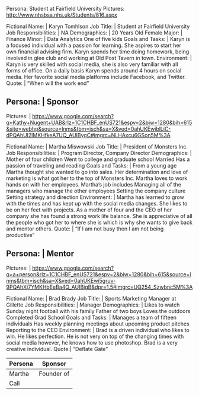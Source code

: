 
Persona: Student at Fairfield University
Pictures: http://www.nhsbsa.nhs.uk/Students/816.aspx


Fictional Name: | Karyn Tomhlson
Job Title: | Student at Fairfield University
Job Responsibilities: | NA
Demographics: |
20 Years Old
Female
Major: | Finance
Minor: | Data Analytics
One of five kids
Goals and Tasks: |
Karyn is a focused individual with a passion for learning. She aspires to start her own financial advising firm. Karyn spends her time doing homework, being involved in glee club and working at Old Post Tavern in town.
Environment: | Karyn is very skilled with social media, she is also very familiar with all forms of office. On a daily basis Karyn spends around 4 hours on social media. Her favorite social media platforms include Facebook, and Twitter.
Quote: | “When will the work end”




Persona: | Sponsor
-------------------
Pictures: |  https://www.google.com/search?q=Kathy+Nugent+UAB&rlz=1C1CHBF_enUS721&espv=2&biw=1280&bih=615&site=webhp&source=lnms&tbm=isch&sa=X&ved=0ahUKEwiblLiC-dPQAhUl2IMKHfkeA7UQ_AUIBygC#imgrc=NLHAxcu6GSon5M%3A

Fictional Name: | Martha Miswowski
Job Title: | President of Monsters Inc.
Job Responsibilities: | Program Director, Company Director
Demographics: |
Mother of four children
Went to college and graduate school
Married
Has a passion of traveling and reading
Goals and Tasks: | From a young age Martha thought she wanted to go into sales. Her determination and love of marketing is what got her to the top of Monsters Inc. Martha loves to work hands on with her employees. Martha’s job includes
Managing all of the managers who manage the other employees
Setting the company culture
Setting strategy and direction
Environment: | Martha has learned to grow with the times and has kept up with the social media changes. She likes to be on her feet with projects. As a mother of four and the CEO of her company she has found a strong work life balance. She is appreciative of all the people who got her to where she is which is why she wants to give back and mentor others.
Quote: | “If I am not busy then I am not being productive”


Persona: | Mentor
-------------------
Pictures: | https://www.google.com/search?q=a+person&rlz=1C1CHBF_enUS721&espv=2&biw=1280&bih=615&source=lnms&tbm=isch&sa=X&ved=0ahUKEwi5gruv-9PQAhXj7YMKHbEeBa4Q_AUIBigB&dpr=1.5#imgrc=UQ254_Szwbnc5M%3A

Fictional Name: | Brad Brady
Job Title: | Sports Marketing Manager at Gillette
Job Responsibilities: | Manager
Demographics: |
Likes to watch Sunday night football with his family
Father of two boys
Loves the outdoors
Completed Grad School
Goals and Tasks: |
Manages a team of  fifteen individuals
Has weekly planning meetings about upcoming product pitches
Reporting to the CEO
Environment: | Brad is a driven individual who likes to win. He likes perfection. He is not very on top of the changing times with social media however, he knows how to use photoshop. Brad is a very creative individual.
Quote:| “Deflate Gate”





Persona | Sponsor
------- | -------
Martha  | Founder of
Call    |   

